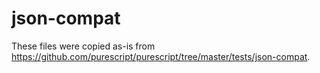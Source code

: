 # json-compat

These files were copied as-is from https://github.com/purescript/purescript/tree/master/tests/json-compat.
